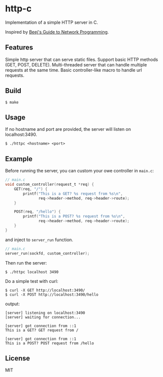 # http-c

Implementation of a simple HTTP server in C.

Inspired by [Beej's Guide to Network Programming](https://beej.us/guide/bgnet/).

## Features

Simple http server that can serve static files. Support basic HTTP methods (GET, POST, DELETE). Multi-threaded server that can handle multiple requests at the same time. Basic controller-like macro to handle url requests.

## Build

```
$ make
```

## Usage

If no hostname and port are provided, the server will listen on localhost:3490.

```
$ ./httpc <hostname> <port>
```

## Example

Before running the server, you can custom your owe controller in `main.c`:

```c
// main.c
void custom_controller(request_t *req) {
    GET(req, "/") {
        printf("This is a GET? %s request from %s\n",
               req->header->method, req->header->route);
    }

    POST(req, "/hello") {
        printf("This is a POST? %s request from %s\n",
               req->header->method, req->header->route);
    }
}
```

and inject to `server_run` function.

```c
// main.c
server_run(sockfd, custom_controller);
```

Then run the server:

```
$ ./httpc localhost 3490
```

Do a simple test with curl:

```
$ curl -X GET http://localhost:3490/
$ curl -X POST http://localhost:3490/hello
```

output:

```
[server] listening on localhost:3490
[server] waiting for connection...

[server] got connection from ::1
This is a GET? GET request from /

[server] got connection from ::1
This is a POST? POST request from /hello
```

## License

MIT
